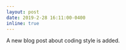 ```yaml
---
layout: post
date: 2019-2-28 16:11:00-0400
inline: true
---
```


A new blog post about coding style is added.
